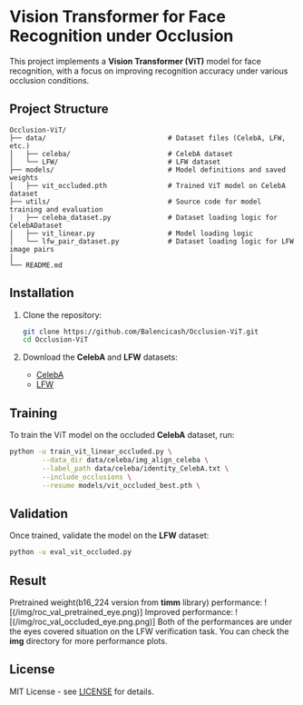# Vision Transformer for Face Recognition under Occlusion

This project implements a **Vision Transformer (ViT)** model for face recognition, with a focus on improving recognition accuracy under various occlusion conditions.

## Project Structure

```
Occlusion-ViT/
├── data/                              # Dataset files (CelebA, LFW, etc.)
│   ├── celeba/                        # CelebA dataset
│   └── LFW/                           # LFW dataset
├── models/                            # Model definitions and saved weights
│   ├── vit_occluded.pth               # Trained ViT model on CelebA dataset
├── utils/                             # Source code for model training and evaluation
│   ├── celeba_dataset.py              # Dataset loading logic for CelebADataset
│   ├── vit_linear.py                  # Model loading logic
│   └── lfw_pair_dataset.py            # Dataset loading logic for LFW image pairs
│
└── README.md
```

## Installation

1. Clone the repository:

   ```bash
   git clone https://github.com/Balencicash/Occlusion-ViT.git
   cd Occlusion-ViT
   ```

2. Download the **CelebA** and **LFW** datasets:

   - [CelebA](https://mmlab.ie.cuhk.edu.hk/projects/CelebA.html)
   - [LFW](http://vis-www.cs.umass.edu/lfw/)

## Training

To train the ViT model on the occluded **CelebA** dataset, run:

```bash
python -u train_vit_linear_occluded.py \
        --data_dir data/celeba/img_align_celeba \
        --label_path data/celeba/identity_CelebA.txt \
        --include_occlusions \
        --resume models/vit_occluded_best.pth \
```

## Validation

Once trained, validate the model on the **LFW** dataset:

```bash
python -u eval_vit_occluded.py
```

## Result

Pretrained weight(b16_224 version from **timm** library) performance:
![(/img/roc_val_pretrained_eye.png)]
Improved performance:
![(/img/roc_val_occluded_eye.png.png)]
Both of the performances are under the eyes covered situation on the LFW verification task. You can check the **img** directory for more performance plots.

## License

MIT License - see [LICENSE](LICENSE) for details.
